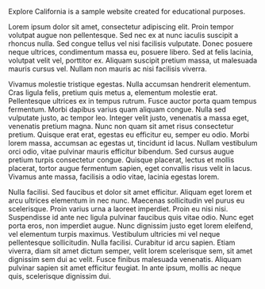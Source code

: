 Explore California is a sample website created for educational purposes.

Lorem ipsum dolor sit amet, consectetur adipiscing elit. Proin tempor volutpat augue non pellentesque. Sed nec ex at nunc iaculis suscipit a rhoncus nulla. Sed congue tellus vel nisi facilisis vulputate. Donec posuere neque ultrices, condimentum massa eu, posuere libero. Sed at felis lacinia, volutpat velit vel, porttitor ex. Aliquam suscipit pretium massa, ut malesuada mauris cursus vel. Nullam non mauris ac nisi facilisis viverra.

Vivamus molestie tristique egestas. Nulla accumsan hendrerit elementum. Cras ligula felis, pretium quis metus a, elementum molestie erat. Pellentesque ultrices ex in tempus rutrum. Fusce auctor porta quam tempus fermentum. Morbi dapibus varius quam aliquam congue. Nulla sed vulputate justo, ac tempor leo. Integer velit justo, venenatis a massa eget, venenatis pretium magna. Nunc non quam sit amet risus consectetur pretium. Quisque erat erat, egestas eu efficitur eu, semper eu odio. Morbi lorem massa, accumsan ac egestas ut, tincidunt id lacus. Nullam vestibulum orci odio, vitae pulvinar mauris efficitur bibendum. Sed cursus augue pretium turpis consectetur congue. Quisque placerat, lectus et mollis placerat, tortor augue fermentum sapien, eget convallis risus velit in lacus. Vivamus ante massa, facilisis a odio vitae, lacinia egestas lorem.

Nulla facilisi. Sed faucibus et dolor sit amet efficitur. Aliquam eget lorem et arcu ultrices elementum in nec nunc. Maecenas sollicitudin vel purus eu scelerisque. Proin varius urna a laoreet imperdiet. Proin eu nisi nisi. Suspendisse id ante nec ligula pulvinar faucibus quis vitae odio. Nunc eget porta eros, non imperdiet augue. Nunc dignissim justo eget lorem eleifend, vel elementum turpis maximus. Vestibulum ultricies mi vel neque pellentesque sollicitudin. Nulla facilisi. Curabitur id arcu sapien. Etiam viverra, diam sit amet dictum semper, velit lorem scelerisque sem, sit amet dignissim sem dui ac velit. Fusce finibus malesuada venenatis. Aliquam pulvinar sapien sit amet efficitur feugiat. In ante ipsum, mollis ac neque quis, scelerisque dignissim dui. 